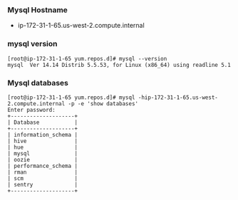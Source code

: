 ### Mysql Hostname 
* ip-172-31-1-65.us-west-2.compute.internal

### mysql version 
```
[root@ip-172-31-1-65 yum.repos.d]# mysql --version 
mysql  Ver 14.14 Distrib 5.5.53, for Linux (x86_64) using readline 5.1
```
### Mysql databases
```
[root@ip-172-31-1-65 yum.repos.d]# mysql -hip-172-31-1-65.us-west-2.compute.internal -p -e 'show databases'
Enter password: 
+--------------------+
| Database           |
+--------------------+
| information_schema |
| hive               |
| hue                |
| mysql              |
| oozie              |
| performance_schema |
| rman               |
| scm                |
| sentry             |
+--------------------+
```

